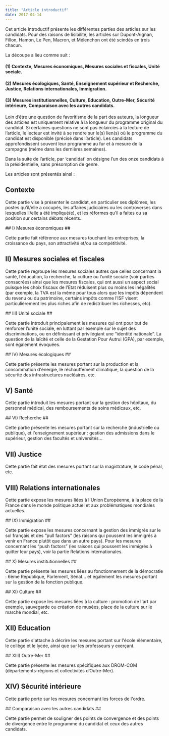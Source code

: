 ```yaml
---
title: "Article introductif"
date: 2017-04-14
---
```


Cet article introductif présente les différentes parties des articles sur les candidats.
Pour des raisons de lisibilité, les articles sur Dupont-Aignan, Fillon, Hamon, Le Pen, Macron, et Mélenchon ont été scindés en trois chacun.

La découpe a lieu comme suit :

#### (1) Contexte, Mesures économiques, Mesures sociales et fiscales, Unité sociale. ####

#### (2) Mesures écologiques, Santé, Enseignement supérieur et Recherche, Justice, Relations internationales, Immigration. ####

#### (3) Mesures institutionnelles, Culture, Education, Outre-Mer, Sécurité intérieure, Comparaison avec les autres candidats. ####

Loin d’être une question de favoritisme de la part des auteurs, la longueur des articles est uniquement relative à la longueur du programme original du candidat. Si certaines questions ne sont pas éclaircies à la lecture de l’article, le lecteur est invité à se rendre sur le(s) lien(s) où le programme du candidat est disponible (précisé dans l’article). Les candidats approfondissent souvent leur programme au fur et à mesure de la campagne (même dans les dernières semaines).

Dans la suite de l’article, par ‘candidat’ on désigne l’un des onze candidats à la présidentielle, sans présomption de genre.

Les articles sont présentés ainsi :

## Contexte ##

Cette partie vise à présenter le candidat, en particulier ses diplômes, les postes qu’il/elle a occupés, les affaires judiciaires ou les controverses dans lesquelles il/elle a été impliqué(e), et les réformes qu’il a faites ou sa position sur certains débats récents.

## I) Mesures économiques ##

Cette partie fait référence aux mesures touchant les entreprises, la croissance du pays, son attractivité et/ou sa compétitivité.

## II) Mesures sociales et fiscales ##

Cette partie regroupe les mesures sociales autres que celles concernant la santé, l’éducation, la recherche, la culture ou l’unité sociale (voir parties consacrées) ainsi que les mesures fiscales, qui ont aussi un aspect social puisque les choix fiscaux de l’Etat réduisent plus ou moins les inégalités (par exemple, la TVA est la même pour tous alors que les impôts dépendent du revenu ou du patrimoine, certains impôts comme l’ISF visent particulièrement les plus riches afin de redistribuer les richesses, etc).

## III) Unité sociale ##

Cette partie introduit principalement les mesures qui ont pour but de renforcer l’unité sociale, en luttant par exemple sur le sujet des discriminations, ou en définissant et privilégiant une “identité nationale”. La question de la laïcité et celle de la Gestation Pour Autrui (GPA), par exemple, sont également évoquées.

## IV) Mesures écologiques ##

Cette partie présente les mesures portant sur la production et la consommation d'énergie, le réchauffement climatique, la question de la sécurité des infrastructures nucléaires, etc.

## V) Santé ##

Cette partie introduit les mesures portant sur la gestion des hôpitaux, du personnel médical, des remboursements de soins médicaux, etc.

## VI) Recherche ##

Cette partie présente les mesures portant sur la recherche (industrielle ou publique), et l'enseignement supérieur : gestion des admissions dans le supérieur, gestion des facultés et universités...

## VII) Justice ##

Cette partie fait état des mesures portant sur la magistrature, le code pénal, etc.

## VIII) Relations internationales ##

Cette partie expose les mesures liées à l'Union Européenne, à la place de la France dans le monde politique actuel et aux problématiques mondiales actuelles.

## IX) Immigration ##

Cette partie expose les mesures concernant la gestion des immigrés sur le sol français et des “pull factors” (les raisons qui poussent les immigrés à venir en France plutôt que dans un autre pays). Pour les mesures concernant les “push factors” (les raisons qui poussent les immigrés à quitter leur pays), voir la partie Relations internationales.

## X) Mesures institutionnelles ##

Cette partie présente les mesures liées au fonctionnement de la démocratie : 6ème République, Parlement, Sénat... et également les mesures portant sur la gestion de la fonction publique.

## XI) Culture ##

Cette partie expose les mesures liées à la culture : promotion de l'art par exemple, sauvegarde ou création de musées, place de la culture sur le marché mondial, etc.

## XII) Education ##

Cette partie s'attache à décrire les mesures portant sur l'école élémentaire, le collège et le lycée, ainsi que sur les professeurs y exerçant.

## XIII) Outre-Mer ##

Cette partie présente les mesures spécifiques aux DROM-COM (départements-régions et collectivités d’Outre-Mer).

## XIV) Sécurité intérieure ##

Cette partie porte sur les mesures concernant les forces de l'ordre.

## Comparaison avec les autres candidats ##

Cette partie permet de souligner des points de convergence et des points de divergence entre le programme du candidat et ceux des autres candidats.
